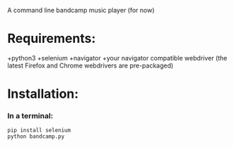 A command line bandcamp music player (for now)

# Requirements:
+python3
+selenium
+navigator
+your navigator compatible webdriver (the latest Firefox and Chrome webdrivers are pre-packaged)
# Installation:
### In a terminal:
```
pip install selenium
python bandcamp.py
```